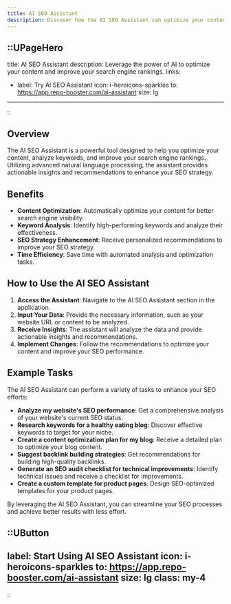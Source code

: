```yaml
---
title: AI SEO Assistant
description: Discover how the AI SEO Assistant can optimize your content, analyze keywords, and enhance your search engine rankings.
---
```


::UPageHero
---
title: AI SEO Assistant
description: Leverage the power of AI to optimize your content and improve your search engine rankings.
links:
  - label: Try AI SEO Assistant
    icon: i-heroicons-sparkles
    to: https://app.repo-booster.com/ai-assistant
    size: lg
---
::

## Overview

The AI SEO Assistant is a powerful tool designed to help you optimize your content, analyze keywords, and improve your search engine rankings. Utilizing advanced natural language processing, the assistant provides actionable insights and recommendations to enhance your SEO strategy.

## Benefits

- **Content Optimization**: Automatically optimize your content for better search engine visibility.
- **Keyword Analysis**: Identify high-performing keywords and analyze their effectiveness.
- **SEO Strategy Enhancement**: Receive personalized recommendations to improve your SEO strategy.
- **Time Efficiency**: Save time with automated analysis and optimization tasks.

## How to Use the AI SEO Assistant

1. **Access the Assistant**: Navigate to the AI SEO Assistant section in the application.
2. **Input Your Data**: Provide the necessary information, such as your website URL or content to be analyzed.
3. **Receive Insights**: The assistant will analyze the data and provide actionable insights and recommendations.
4. **Implement Changes**: Follow the recommendations to optimize your content and improve your SEO performance.

## Example Tasks

The AI SEO Assistant can perform a variety of tasks to enhance your SEO efforts:

- **Analyze my website's SEO performance**: Get a comprehensive analysis of your website's current SEO status.
- **Research keywords for a healthy eating blog**: Discover effective keywords to target for your niche.
- **Create a content optimization plan for my blog**: Receive a detailed plan to optimize your blog content.
- **Suggest backlink building strategies**: Get recommendations for building high-quality backlinks.
- **Generate an SEO audit checklist for technical improvements**: Identify technical issues and receive a checklist for improvements.
- **Create a custom template for product pages**: Design SEO-optimized templates for your product pages.

By leveraging the AI SEO Assistant, you can streamline your SEO processes and achieve better results with less effort.

::UButton
---
label: Start Using AI SEO Assistant
icon: i-heroicons-sparkles
to: https://app.repo-booster.com/ai-assistant
size: lg
class: my-4
---
::

